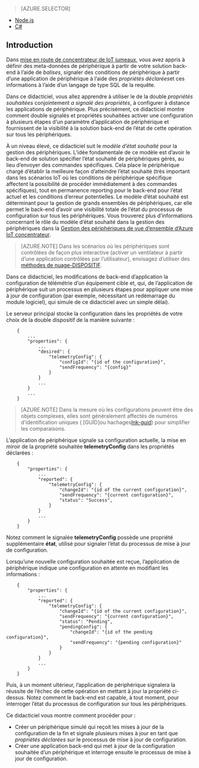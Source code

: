 > [AZURE.SELECTOR]
- [Node.js](../articles/iot-hub/iot-hub-node-node-twin-how-to-configure.md)
- [C#](../articles/iot-hub/iot-hub-csharp-node-twin-how-to-configure.md)

## <a name="introduction"></a>Introduction

Dans [mise en route de concentrateur de IoT jumeaux][lnk-twin-tutorial], vous avez appris à définir des meta-données de périphérique à partir de votre solution back-end à l’aide de *balises*, signaler des conditions de périphérique à partir d’une application de périphérique à l’aide des *propriétés déclarées*et ces informations à l’aide d’un langage de type SQL de la requête.

Dans ce didacticiel, vous allez apprendre à utiliser le de la double *propriétés souhaitées* conjointement *a signalé des propriétés*, à configurer à distance les applications de périphérique. Plus précisément, ce didacticiel montre comment double signalés et propriétés souhaitées activer une configuration à plusieurs étapes d’un paramètre d’application de périphérique et fournissent de la visibilité à la solution back-end de l’état de cette opération sur tous les périphériques.

À un niveau élevé, ce didacticiel suit le *modèle d’état souhaité* pour la gestion des périphériques. L’idée fondamentale de ce modèle est d’avoir le back-end de solution spécifier l’état souhaité de périphériques gérés, au lieu d’envoyer des commandes spécifiques. Cela place le périphérique chargé d’établir la meilleure façon d’atteindre l’état souhaité (très important dans les scénarios IoT où les conditions de périphérique spécifique affectent la possibilité de procéder immédiatement à des commandes spécifiques), tout en permanence reporting pour le back-end pour l’état actuel et les conditions d’erreur potentielles. Le modèle d’état souhaité est déterminant pour la gestion de grands ensembles de périphériques, car elle permet le back-end d’avoir une visibilité totale de l’état du processus de configuration sur tous les périphériques.
Vous trouverez plus d’informations concernant le rôle du modèle d’état souhaité dans la gestion des périphériques dans la [Gestion des périphériques de vue d’ensemble d’Azure IoT concentrateur][lnk-dm-overview].

> [AZURE.NOTE] Dans les scénarios où les périphériques sont contrôlées de façon plus interactive (activer un ventilateur à partir d’une application contrôlées par l’utilisateur), envisagez d’utiliser des [méthodes de nuage-DISPOSITIF][lnk-methods].

Dans ce didacticiel, les modifications de back-end d’application la configuration de télémétrie d’un équipement cible et, qui, de l’application de périphérique suit un processus en plusieurs étapes pour appliquer une mise à jour de configuration (par exemple, nécessitant un redémarrage du module logiciel), qui simule de ce didacticiel avec un simple délai).

Le serveur principal stocke la configuration dans les propriétés de votre choix de la double dispositif de la manière suivante :

        {
            ...
            "properties": {
                ...
                "desired": {
                    "telemetryConfig": {
                        "configId": "{id of the configuration}",
                        "sendFrequency": "{config}"
                    }
                }
                ...
            }
            ...
        }

> [AZURE.NOTE] Dans la mesure où les configurations peuvent être des objets complexes, elles sont généralement affectés de numéros d’identification uniques ( [GUID]ou hachages[lnk-guid]) pour simplifier les comparaisons.

L’application de périphérique signale sa configuration actuelle, la mise en miroir de la propriété souhaitée **telemetryConfig** dans les propriétés déclarées :

        {
            "properties": {
                ...
                "reported": {
                    "telemetryConfig": {
                        "changeId": "{id of the current configuration}",
                        "sendFrequency": "{current configuration}",
                        "status": "Success",
                    }
                }
                ...
            }
        }

Notez comment le signalée **telemetryConfig** possède une propriété supplémentaire **état**, utilisé pour signaler l’état du processus de mise à jour de configuration.

Lorsqu’une nouvelle configuration souhaitée est reçue, l’application de périphérique indique une configuration en attente en modifiant les informations :

        {
            "properties": {
                ...
                "reported": {
                    "telemetryConfig": {
                        "changeId": "{id of the current configuration}",
                        "sendFrequency": "{current configuration}",
                        "status": "Pending",
                        "pendingConfig": {
                            "changeId": "{id of the pending configuration}",
                            "sendFrequency": "{pending configuration}"
                        }
                    }
                }
                ...
            }
        }

Puis, à un moment ultérieur, l’application de périphérique signalera la réussite de l’échec de cette opération en mettant à jour la propriété ci-dessus.
Notez comment le back-end est capable, à tout moment, pour interroger l’état du processus de configuration sur tous les périphériques.

Ce didacticiel vous montre comment procéder pour :

- Créer un périphérique simulé qui reçoit les mises à jour de la configuration de la fin et signale plusieurs mises à jour en tant que *propriétés déclarées* sur le processus de mise à jour de configuration.
- Créer une application back-end qui met à jour de la configuration souhaitée d’un périphérique et interroge ensuite le processus de mise à jour de configuration.

<!-- links -->

[lnk-methods]: ../articles/iot-hub/iot-hub-devguide-direct-methods.md
[lnk-dm-overview]: ../articles/iot-hub/iot-hub-device-management-overview.md
[lnk-twin-tutorial]: ../articles/iot-hub/iot-hub-node-node-twin-getstarted.md
[lnk-guid]: https://en.wikipedia.org/wiki/Globally_unique_identifier